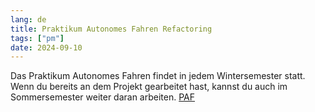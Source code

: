 ```yaml
---
lang: de
title: Praktikum Autonomes Fahren Refactoring
tags: ["pm"]
date: 2024-09-10
---
```

Das Praktikum Autonomes Fahren findet in jedem Wintersemester statt. Wenn du bereits an dem Projekt gearbeitet hast, kannst du auch im Sommersemester weiter daran arbeiten. [PAF](https://github.com/una-auxme/paf23)
